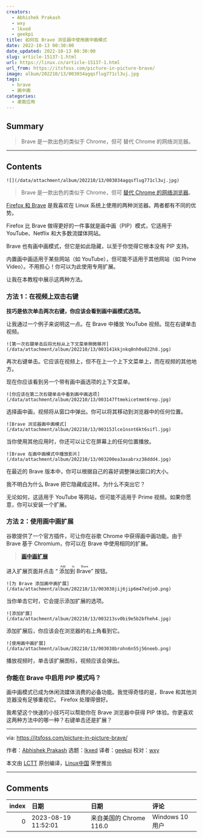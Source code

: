 ```yaml
---
creators:
  - Abhishek Prakash
  - wxy
  - lkxed
  - geekpi
title: 如何在 Brave 浏览器中使用画中画模式
date: 2022-10-13 00:30:00
date_updated: 2022-10-13 00:30:00
slug: article-15137-1.html
url: https://linux.cn/article-15137-1.html
url_from: https://itsfoss.com/picture-in-picture-brave/
image: album/202210/13/003034agqsflug771cl3uj.jpg
tags:
  - brave
  - 画中画
categories:
  - 桌面应用
---
```


## Summary

> Brave 是一款出色的类似于 Chrome，但可 替代 Chrome 的网络浏览器。

***

<!-- more -->

## Contents

`![](/data/attachment/album/202210/13/003034agqsflug771cl3uj.jpg)`

> 
> Brave 是一款出色的类似于 Chrome，但可 [替代 Chrome 的网络浏览器](https://itsfoss.com/open-source-browsers-linux/)。
> 
> 
> 

[Firefox 和 Brave](https://itsfoss.com/brave-vs-firefox/) 是我喜欢在 Linux 系统上使用的两种浏览器。两者都有不同的优势。

Firefox 比 Brave 做得更好的一件事就是画中画（PIP）模式，它适用于 YouTube、Netflix 和大多数流媒体网站。

Brave 也有画中画模式，但它是如此隐藏，以至于你觉得它根本没有 PIP 支持。

内置画中画适用于某些网站（如 YouTube），但可能不适用于其他网站（如 Prime Video）。不用担心！你可以为此使用专用扩展。

让我在本教程中展示这两种方法。

### 方法 1：在视频上双击右键

**技巧是依次单击两次右键，你应该会看到画中画模式选项。**

让我通过一个例子来说明这一点。在 Brave 中播放 YouTube 视频。现在右键单击视频。

`![第一次右键单击后将光标从上下文菜单稍微移开](/data/attachment/album/202210/13/003141kkjnkq0nh0o822h8.jpg)`

再次右键单击。它应该在视频上，但不在上一个上下文菜单上，而在视频的其他地方。

现在你应该看到另一个带有画中画选项的上下文菜单。

`![你应该在第二次右键单击中看到画中画选项](/data/attachment/album/202210/13/003147ftmekicetmmt6rep.jpg)`

选择画中画，视频将从窗口中弹出。你可以将其移动到浏览器中的任何位置。

`![Brave 浏览器画中画模式](/data/attachment/album/202210/13/003153lce1nsnt6kt6sifl.jpg)`

当你使用其他应用时，你还可以让它在屏幕上的任何位置播放。

`![Brave 在画中画模式中播放影片](/data/attachment/album/202210/13/003200ea3axabrxz38ddd4.jpg)`

在最近的 Brave 版本中，你可以根据自己的喜好调整弹出窗口的大小。

我不明白为什么 Brave 把它隐藏成这样。为什么不突出它？

无论如何，这适用于 YouTube 等网站，但可能不适用于 Prime 视频。如果你愿意，你可以安装一个扩展。

### 方法 2：使用画中画扩展

谷歌提供了一个官方插件，可让你在谷歌 Chrome 中获得画中画功能。由于 Brave 基于 Chromium，你可以在 Brave 中使用相同的扩展。

> 
> **[画中画扩展](https://chrome.google.com/webstore/detail/picture-in-picture-extens/hkgfoiooedgoejojocmhlaklaeopbecg/related?hl=en-US)**
> 
> 
> 

进入扩展页面并点击 “<ruby> 添加到 Brave <rt>  Add to Brave </rt></ruby>” 按钮。

`![为 Brave 添加画中画扩展](/data/attachment/album/202210/13/003038jij6jip6m47edjo0.png)`

当你单击它时，它会提示添加扩展的选项。

`![添加扩展](/data/attachment/album/202210/13/003213sv0bi9e5b2bfheh4.jpg)`

添加扩展后，你应该会在浏览器的右上角看到它。

`![使用画中画扩展](/data/attachment/album/202210/13/003038brohn6n55j56neeb.png)`

播放视频时，单击该扩展图标，视频应该会弹出。

### 你能在 Brave 中启用 PIP 模式吗？

画中画模式已成为休闲流媒体消费的必备功能。我觉得奇怪的是，Brave 和其他浏览器没有足够重视它。 Firefox 处理得很好。

我希望这个快速的小技巧可以帮助你在 Brave 浏览器中获得 PIP 体验。你更喜欢这两种方法中的哪一种？右键单击还是扩展？

---

via: <https://itsfoss.com/picture-in-picture-brave/>

作者：[Abhishek Prakash](https://itsfoss.com/) 选题：[lkxed](https://github.com/lkxed) 译者：[geekpi](https://github.com/geekpi) 校对：[wxy](https://github.com/wxy)

本文由 [LCTT](https://github.com/LCTT/TranslateProject) 原创编译，[Linux中国](https://linux.cn/) 荣誉推出

***

## Comments

|   index | 日期                | 日期                                    | 评论                    |
|--------:|:--------------------|:----------------------------------------|:------------------------|
|       0 | 2023-08-19 11:52:01 | 来自美国的 Chrome 116.0|Windows 10 用户 | 感谢告知，方法1开启了。 |
